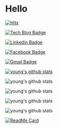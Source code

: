 # Hello

 <div>
	
  [![Hits](https://hits.seeyoufarm.com/api/count/incr/badge.svg?url=https%3A%2F%2Fgithub.com%2Fyoungsoo23)](https://hits.seeyoufarm.com) 
  
  [![Tech Blog Badge](http://img.shields.io/badge/-Tech%20blog-black?style=flat-square&logo=github&link=https://https://github.com/youngsoo23/)](https://github.com/youngsoo23/)
	
  [![Linkedin Badge](https://img.shields.io/badge/-LinkedIn-blue?style=flat-square&logo=Linkedin&logoColor=white&link=https://www.linkedin.com/in/young-soo-oh-2364a8135/)](https://www.linkedin.com/in/young-soo-oh-2364a8135/)
	
  [![Facebook Badge](https://img.shields.io/badge/facebook-1877f2?style=flat-square&logo=facebook&logoColor=white&link=https://www.facebook.com/zzsza)](https://www.facebook.com/zzsza)
	
	
  [![Gmail Badge](https://img.shields.io/badge/Gmail-d14836?style=flat-square&logo=Gmail&logoColor=white&link=mailto:oh.youngsoo23@gmail.com)](mailto:oh.youngsoo23@gmail.com)
  
[![young's github stats](https://gitYoung.vercel.app/api?username=youngsoo23)](https://github.com/youngsoo23/gitYoung)

![young's github stats](https://gitYoung.vercel.app/api?username=youngsoo23&hide=contribs,prs)

![young's github stats](https://gitYoung.vercel.app/api?username=youngsoo23&count_private=true)

![young's github stats](https://gitYoung.vercel.app/api?username=youngsoo23&show_icons=true)

![young's github stats](https://gitYoung.vercel.app/api?username=youngsoo23&show_icons=true&theme=radical)

[![ReadMe Card](https://gitYoung.vercel.app/api/pin/?username=youngsoo23&repo=gitYoung)](https://github.com/youngsoo23/gitYoung)
		
</div>
